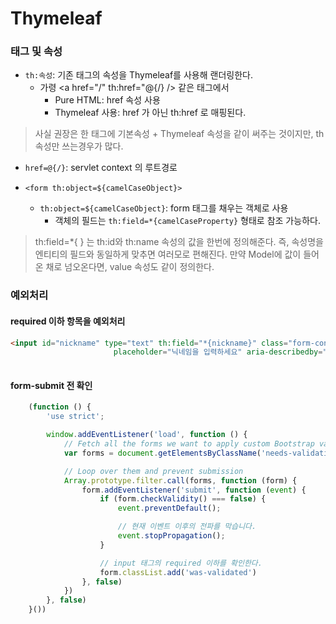 Thymeleaf
=========
### 태그 및 속성
* `th:속성`: 기존 태그의 속성을 Thymeleaf를 사용해 랜더링한다.
  * 가령 <a href="/" th:href="@{/} /> 같은 태그에서
    * Pure HTML: href 속성 사용
    * Thymeleaf 사용: href 가 아닌 th:href 로 매핑된다.
    
> 사실 권장은 한 태그에 기본속성 + Thymeleaf 속성을 같이 써주는 것이지만, th 속성만 쓰는경우가 많다.
* `href=@{/}`: servlet context 의 루트경로 
  
* `<form th:object=${camelCaseObject}>`
    * `th:object=${camelCaseObject}`: form 태그를 채우는 객체로 사용
        * 객체의 필드는 `th:field=*{camelCaseProperty}` 형태로 참조 가능하다.
    
> th:field=*{ } 는 th:id와 th:name 속성의 값을 한번에 정의해준다.
> 즉, 속성명을 엔티티의 필드와 동일하게 맞추면 여러모로 편해진다.
> 만약 Model에 값이 들어온 채로 넘오온다면, value 속성도 같이 정의한다.


### 예외처리
#### required 이하 항목을 예외처리
```html
<input id="nickname" type="text" th:field="*{nickname}" class="form-control"
                       placeholder="닉네임을 입력하세요" aria-describedby="nicknameHelp" required minlength="3" maxlength="20">
                
```
#### form-submit 전 확인
```javascript
    (function () {
        'use strict';

        window.addEventListener('load', function () {
            // Fetch all the forms we want to apply custom Bootstrap validation styles to
            var forms = document.getElementsByClassName('needs-validation');

            // Loop over them and prevent submission
            Array.prototype.filter.call(forms, function (form) {
                form.addEventListener('submit', function (event) {
                    if (form.checkValidity() === false) {
                        event.preventDefault();

                        // 현재 이벤트 이후의 전파를 막습니다.
                        event.stopPropagation();
                    }

                    // input 태그의 required 이하를 확인한다.
                    form.classList.add('was-validated')
                }, false)
            })
        }, false)
    }())
```
